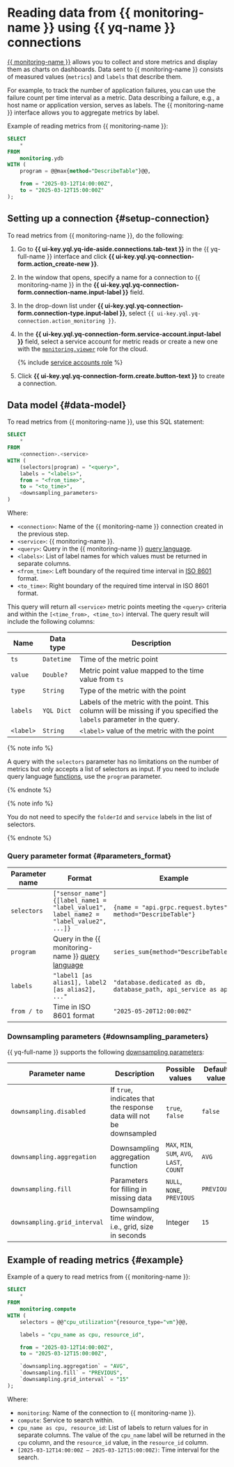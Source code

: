 # Reading data from {{ monitoring-name }} using {{ yq-name }} connections

[{{ monitoring-name }}](../../monitoring/concepts/index.md) allows you to collect and store metrics and display them as charts on dashboards. Data sent to {{ monitoring-name }} consists of measured values (`metrics`) and `labels` that describe them. 

For example, to track the number of application failures, you can use the failure count per time interval as a metric. Data describing a failure, e.g., a host name or application version, serves as labels. The {{ monitoring-name }} interface allows you to aggregate metrics by label.

Example of reading metrics from {{ monitoring-name }}:

```sql
SELECT
    *
FROM
    monitoring.ydb
WITH (
    program = @@max{method="DescribeTable"}@@,

    from = "2025-03-12T14:00:00Z",
    to = "2025-03-12T15:00:00Z"
);
```

## Setting up a connection {#setup-connection}

To read metrics from {{ monitoring-name }}, do the following:
1. Go to **{{ ui-key.yql.yq-ide-aside.connections.tab-text }}** in the {{ yq-full-name }} interface and click **{{ ui-key.yql.yq-connection-form.action_create-new }}**.
1. In the window that opens, specify a name for a connection to {{ monitoring-name }} in the **{{ ui-key.yql.yq-connection-form.connection-name.input-label }}** field.
1. In the drop-down list under **{{ ui-key.yql.yq-connection-form.connection-type.input-label }}**, select `{{ ui-key.yql.yq-connection.action_monitoring }}`.
1. In the **{{ ui-key.yql.yq-connection-form.service-account.input-label }}** field, select a service account for metric reads or create a new one with the [`monitoring.viewer`](../../monitoring/security/index.md#monitoring-viewer) role for the cloud.

   {% include [service accounts role](../../_includes/query/service-accounts-role.md) %}

1. Click **{{ ui-key.yql.yq-connection-form.create.button-text }}** to create a connection.

## Data model {#data-model}

To read metrics from {{ monitoring-name }}, use this SQL statement:

```sql
SELECT
    *
FROM
    <connection>.<service>
WITH (
    (selectors|program) = "<query>",
    labels = "<labels>",
    from = "<from_time>",
    to = "<to_time>",
    <downsampling_parameters>
)
```

Where:

- `<connection>`: Name of the {{ monitoring-name }} connection created in the previous step.
- `<service>`: {{ monitoring-name }}.
- `<query>`: Query in the {{ monitoring-name }} [query language](../../monitoring/concepts/querying.md).
- `<labels>`: List of label names for which values must be returned in separate columns.
- `<from_time>`: Left boundary of the required time interval in [ISO 8601](https://ru.wikipedia.org/wiki/ISO_8601) format.
- `<to_time>`: Right boundary of the required time interval in ISO 8601 format.

This query will return all `<service>` metric points meeting the `<query>` criteria and within the `[<time_from>, <time_to>)` interval. The query result will include the following columns:

| Name | Data type | Description |
| --- | --- | --- |
| `ts` | `Datetime` | Time of the metric point |
| `value` | `Double?` | Metric point value mapped to the time value from `ts` |
| `type` | `String` | Type of the metric with the point |
| `labels` | `YQL Dict` | Labels of the metric with the point. This column will be missing if you specified the `labels` parameter in the query. |
| `<label>` | `String` | `<label>` value of the metric with the point |

{% note info %}

A query with the `selectors` parameter has no limitations on the number of metrics but only accepts a list of selectors as input. If you need to include query language [functions](../../monitoring/concepts/querying.md#functions), use the `program` parameter.

{% endnote %}

{% note info %}

You do not need to specify the `folderId` and `service` labels in the list of selectors. 

{% endnote %}

### Query parameter format {#parameters_format}

| Parameter name | Format | Example |
| --- | --- | --- |
| `selectors` | `["sensor_name"]{[label_name1 = "label_value1", label_name2 = "label_value2", ...]}` | `{name = "api.grpc.request.bytes", method="DescribeTable"}` |
| `program` | Query in the {{ monitoring-name }} [query language](../../monitoring/concepts/querying.md) | `series_sum{method="DescribeTable"}` |
| `labels` | `"label1 [as alias1], label2 [as alias2], ..."` | `"database.dedicated as db, database_path, api_service as api"` |
| `from / to` | Time in ISO 8601 format | `"2025-05-20T12:00:00Z"` |

### Downsampling parameters {#downsampling_parameters}

{{ yq-full-name }} supports the following [downsampling parameters](../../monitoring/concepts/decimation.md#decimation-methods):

| Parameter name | Description | Possible values | Default value |
| --- | --- | --- | --- |
| `downsampling.disabled` | If `true`, indicates that the response data will not be downsampled | `true`, `false` | `false` |
| `downsampling.aggregation` | Downsampling aggregation function | `MAX`, `MIN`, `SUM`, `AVG`, `LAST`, `COUNT` | `AVG` |
| `downsampling.fill` | Parameters for filling in missing data | `NULL`, `NONE`, `PREVIOUS` | `PREVIOUS` |
| `downsampling.grid_interval` | Downsampling time window, i.e., grid, size in seconds | Integer | `15` |

## Example of reading metrics {#example}

Example of a query to read metrics from {{ monitoring-name }}:

```sql
SELECT
    *
FROM
    monitoring.compute
WITH (
    selectors = @@"cpu_utilization"{resource_type="vm"}@@,

    labels = "cpu_name as cpu, resource_id",

    from = "2025-03-12T14:00:00Z",
    to = "2025-03-12T15:00:00Z",

    `downsampling.aggregation` = "AVG",
    `downsampling.fill` = "PREVIOUS",
    `downsampling.grid_interval` = "15"
);
```

Where:

* `monitoring`: Name of the connection to {{ monitoring-name }}.
* `compute`: Service to search within.
* `cpu_name as cpu, resource_id`: List of labels to return values for in separate columns. The value of the `cpu_name` label will be returned in the `cpu` column, and the `resource_id` value, in the `resource_id` column.
* `[2025-03-12T14:00:00Z – 2025-03-12T15:00:00Z)`: Time interval for the search.
